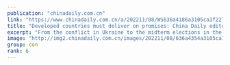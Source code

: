 ```yaml
---
publication: "chinadaily.com.cn"
link: "https://www.chinadaily.com.cn/a/202211/08/WS636a4186a3105ca1f2274c99.html"
title: "Developed countries must deliver on promises: China Daily editorial"
excerpt: "From the conflict in Ukraine to the midterm elections in the United States, there are plenty of ongoing and impending events to distract countries and their leaders from this year's United Nations cli"
image: "http://img2.chinadaily.com.cn/images/202211/08/636a4354a3105ca157c0cbb0.jpeg"
group: con
rank: 6
---
```


